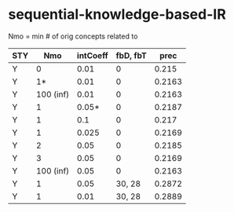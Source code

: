 # sequential-knowledge-based-IR

Nmo = min # of orig concepts related to

| STY | Nmo           | intCoeff |fbD, fbT| prec |
| --- | ------------- | -------- | ------ | ---- |
|  Y  | 0             |  0.01    | 0      |0.215 |
|  Y  | 1\*           |  0.01    | 0      |0.2163|
|  Y  | 100 (inf)     |  0.01    | 0      |0.2163|
|  Y  | 1             |  0.05\*  | 0      |0.2187|
|  Y  | 1             |  0.1     | 0      |0.217 |
|  Y  | 1             |  0.025   | 0      |0.2169|
|  Y  | 2             |  0.05    | 0      |0.2185|
|  Y  | 3             |  0.05    | 0      |0.2169|
|  Y  | 100 (inf)     |  0.05    | 0      |0.2163|
|  Y  | 1             |  0.05    | 30, 28 |0.2872|
|  Y  | 1             |  0.01    | 30, 28 |0.2889|
